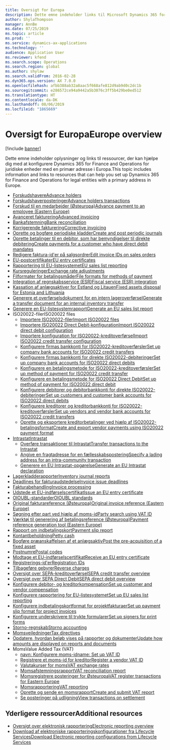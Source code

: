 ```yaml
---
title: Oversigt for Europa
description: Dette emne indeholder links til Microsoft Dynamics 365 for Finance and Operations-dokumentationsressourcer for Europa.
author: ShylaThompson
manager: AnnBe
ms.date: 07/25/2019
ms.topic: article
ms.prod: ''
ms.service: dynamics-ax-applications
ms.technology: ''
audience: Application User
ms.reviewer: kfend
ms.search.scope: Operations
ms.search.region: global
ms.author: shylaw
ms.search.validFrom: 2016-02-28
ms.dyn365.ops.version: AX 7.0.0
ms.openlocfilehash: afbb388ab32a8aac5f668afe812d9ab9d0c2dc1b
ms.sourcegitcommit: e286572ce94a9442a5b3076c3ff5b429be0ed512
ms.translationtype: HT
ms.contentlocale: da-DK
ms.lasthandoff: 08/06/2019
ms.locfileid: "1865669"
---
```

# <a name="europe-overview"></a><span data-ttu-id="d7bdd-103">Oversigt for Europa</span><span class="sxs-lookup"><span data-stu-id="d7bdd-103">Europe overview</span></span>

[!include [banner](../includes/banner.md)]

<span data-ttu-id="d7bdd-104">Dette emne indeholder oplysninger og links til ressourcer, der kan hjælpe dig med at konfigurere Dynamics 365 for Finance and Operations for juridiske enheder med en primær adresse i Europa.</span><span class="sxs-lookup"><span data-stu-id="d7bdd-104">This topic includes information and links to resources that can help you set up Dynamics 365 for Finance and Operations for legal entities with a primary address in Europe.</span></span> 

- [<span data-ttu-id="d7bdd-105">Forskudshavere</span><span class="sxs-lookup"><span data-stu-id="d7bdd-105">Advance holders</span></span>](emea-advance-holders.md)
 - [<span data-ttu-id="d7bdd-106">Forskudshaverposteringer</span><span class="sxs-lookup"><span data-stu-id="d7bdd-106">Advance holders transactions</span></span>](emea-advance-holders-transactions.md)
 - [<span data-ttu-id="d7bdd-107">Forskud til en medarbejder (Østeuropa)</span><span class="sxs-lookup"><span data-stu-id="d7bdd-107">Advance payment to an employee (Eastern Europe)</span></span>](tasks/advance-payment-employee.md)
- [<span data-ttu-id="d7bdd-108">Avanceret fakturering</span><span class="sxs-lookup"><span data-stu-id="d7bdd-108">Advanced invoicing</span></span>](emea-advance-invoice.md)
- [<span data-ttu-id="d7bdd-109">Bankafstemning</span><span class="sxs-lookup"><span data-stu-id="d7bdd-109">Bank reconciliation</span></span>](emea-bank-reconciliation.md)
- [<span data-ttu-id="d7bdd-110">Korrigerende fakturering</span><span class="sxs-lookup"><span data-stu-id="d7bdd-110">Corrective invoicing</span></span>](emea-corrective-invoice.md)
- [<span data-ttu-id="d7bdd-111">Oprette og bogføre periodiske kladder</span><span class="sxs-lookup"><span data-stu-id="d7bdd-111">Create and post periodic journals</span></span>](emea-create-post-periodic-journals.md)
- [<span data-ttu-id="d7bdd-112">Oprette betalinger til en debitor, som har bemyndigelser til direkte debitering</span><span class="sxs-lookup"><span data-stu-id="d7bdd-112">Create payments for a customer who have direct debit mandates</span></span>](tasks/create-payments-customers-who-have-direct-debit-mandates.md)
- [<span data-ttu-id="d7bdd-113">Redigere faktura-id'er på salgsordrer</span><span class="sxs-lookup"><span data-stu-id="d7bdd-113">Edit invoice IDs on sales orders</span></span>](emea-edit-invoice-id-sales-orders.md)
- [<span data-ttu-id="d7bdd-114">EU-postcertifikater</span><span class="sxs-lookup"><span data-stu-id="d7bdd-114">EU entry certificates</span></span>](emea-entry-certificates.md)
- [<span data-ttu-id="d7bdd-115">Rapportering til EU-listesystemet</span><span class="sxs-lookup"><span data-stu-id="d7bdd-115">EU sales list reporting</span></span>](emea-eu-sales-list.md)
- [<span data-ttu-id="d7bdd-116">Kursreguleringer</span><span class="sxs-lookup"><span data-stu-id="d7bdd-116">Exchange rate adjustments</span></span>](emea-exchange-rate-adjustments.md)
- [<span data-ttu-id="d7bdd-117">Filformater for betalingsmåder</span><span class="sxs-lookup"><span data-stu-id="d7bdd-117">File formats for methods of payment</span></span>](emea-select-file-formats-for-the-method-of-payments.md)
- [<span data-ttu-id="d7bdd-118">Integration af regnskabsservice (ESR)</span><span class="sxs-lookup"><span data-stu-id="d7bdd-118">Fiscal service (ESR) integration</span></span>](emea-fiscal-service-integration.md)
- [<span data-ttu-id="d7bdd-119">Kassation af anlægsaktiver for Estland og Litauen</span><span class="sxs-lookup"><span data-stu-id="d7bdd-119">Fixed assets disposal for Estonia and Lithuania</span></span>](emea-credit-note-reverse-fixed-asset-sale.md)
- [<span data-ttu-id="d7bdd-120">Generere et overførselsdokument for en intern lageroverførsel</span><span class="sxs-lookup"><span data-stu-id="d7bdd-120">Generate a transfer document for an internal inventory transfer</span></span>](tasks/transfer-document-internal-inventory-transfer.md)
- [<span data-ttu-id="d7bdd-121">Generere en EU-listesystemrapport</span><span class="sxs-lookup"><span data-stu-id="d7bdd-121">Generate an EU sales list report</span></span>](tasks/eur-00011-eu-sales-list-report.md)
- <span data-ttu-id="d7bdd-122">ISO20022-filer</span><span class="sxs-lookup"><span data-stu-id="d7bdd-122">ISO20022 files</span></span>
  - [<span data-ttu-id="d7bdd-123">Importere ISO20022-filer</span><span class="sxs-lookup"><span data-stu-id="d7bdd-123">Import ISO20022 files</span></span>](emea-ISO20022-file-formats.md)
  - [<span data-ttu-id="d7bdd-124">Importere ISO20022 Direct Debit-konfiguration</span><span class="sxs-lookup"><span data-stu-id="d7bdd-124">Import ISO20022 direct debit configuration</span></span>](tasks/import-iso20022-direct-debit-configuration.md)
  - [<span data-ttu-id="d7bdd-125">Importere konfiguration for ISO20022-kreditoverførsel</span><span class="sxs-lookup"><span data-stu-id="d7bdd-125">Import ISO20022 credit transfer configuration</span></span>](tasks/import-iso20022-credit-transfer-configuration.md)
  - [<span data-ttu-id="d7bdd-126">Konfigurere firmas bankkonti for ISO20022-kreditoverførsler</span><span class="sxs-lookup"><span data-stu-id="d7bdd-126">Set up company bank accounts for ISO20022 credit transfers</span></span>](tasks/set-up-company-bank-accounts-iso20022-credit-transfers.md)
  - [<span data-ttu-id="d7bdd-127">Konfigurere firmas bankkonti for direkte ISO20022-debiteringer</span><span class="sxs-lookup"><span data-stu-id="d7bdd-127">Set up company bank accounts for ISO20022 direct debits</span></span>](tasks/set-up-company-bank-accounts-iso20022-direct-debits.md)
  - [<span data-ttu-id="d7bdd-128">Konfigurere en betalingsmetode for ISO20022-kreditoverførsler</span><span class="sxs-lookup"><span data-stu-id="d7bdd-128">Set up method of payment for ISO20022 credit transfer</span></span>](tasks/set-up-method-payment-iso20022-credit-transfer.md)
  - [<span data-ttu-id="d7bdd-129">Konfigurere en betalingsmetode for ISO20022 Direct Debit</span><span class="sxs-lookup"><span data-stu-id="d7bdd-129">Set up method of payment for ISO20022 direct debit</span></span>](tasks/setup-method-payment-iso20022-direct-debit.md)
  - [<span data-ttu-id="d7bdd-130">Konfigurere debitorer og debitorbankkonti for direkte ISO20022-debiteringer</span><span class="sxs-lookup"><span data-stu-id="d7bdd-130">Set up customers and customer bank accounts for ISO20022 direct debits</span></span>](tasks/set-up-bank-accounts-iso20022-direct-debits.md)
  - [<span data-ttu-id="d7bdd-131">Konfigurere kreditorer og kreditorbankkonti for ISO20022-kreditoverførsler</span><span class="sxs-lookup"><span data-stu-id="d7bdd-131">Set up vendors and vendor bank accounts for ISO20022 credit transfers</span></span>](tasks/set-up-vendor-iso20022-credit-transfers.md)
  - [<span data-ttu-id="d7bdd-132">Oprette og eksportere kreditorbetalinger ved hjælp af ISO20022-betalingsformat</span><span class="sxs-lookup"><span data-stu-id="d7bdd-132">Create and export vendor payments using ISO20022 payment format</span></span>](tasks/create-export-vendor-payments-iso20022-payment-format.md)
- [<span data-ttu-id="d7bdd-133">Intrastat</span><span class="sxs-lookup"><span data-stu-id="d7bdd-133">Intrastat</span></span>](emea-intrastat.md)
  - [<span data-ttu-id="d7bdd-134">Overføre transaktioner til Intrastat</span><span class="sxs-lookup"><span data-stu-id="d7bdd-134">Transfer transactions to the Intrastat</span></span>](tasks/transfer-transactions-intrastat.md)
  - [<span data-ttu-id="d7bdd-135">Angive en fragtadresse for en fællesskabspostering</span><span class="sxs-lookup"><span data-stu-id="d7bdd-135">Specify a lading address for an intra-community transaction</span></span>](tasks/eur-00002-specify-lading-address-intra-community.md)
  - [<span data-ttu-id="d7bdd-136">Generere en EU Intrastat-opgørelse</span><span class="sxs-lookup"><span data-stu-id="d7bdd-136">Generate an EU Intrastat declaration</span></span>](tasks/eur-00002-eu-intrastat-declaration.md)
- [<span data-ttu-id="d7bdd-137">Lagerkladderapporter</span><span class="sxs-lookup"><span data-stu-id="d7bdd-137">Inventory journal reports</span></span>](emea-set-up-report-inventory-journal-names.md)
- [<span data-ttu-id="d7bdd-138">Deadlines for fakturaudstedelse</span><span class="sxs-lookup"><span data-stu-id="d7bdd-138">Invoice issue deadlines</span></span>](emea-invoice-issue-deadline.md)
- [<span data-ttu-id="d7bdd-139">Fakturabehandling</span><span class="sxs-lookup"><span data-stu-id="d7bdd-139">Invoice processing</span></span>](emea-invoice-processing.md)
- [<span data-ttu-id="d7bdd-140">Udstede et EU-indførselscertifikat</span><span class="sxs-lookup"><span data-stu-id="d7bdd-140">Issue an EU entry certificate</span></span>](tasks/eur-00012-issue-eu-entry-certificate.md)
- [<span data-ttu-id="d7bdd-141">OIOUBL-standarder</span><span class="sxs-lookup"><span data-stu-id="d7bdd-141">OIOUBL standards</span></span>](emea-oioubl-standards-electronic-invoicing.md)
- [<span data-ttu-id="d7bdd-142">Original fakturareference (Østeuropa)</span><span class="sxs-lookup"><span data-stu-id="d7bdd-142">Original invoice reference (Eastern Europe)</span></span>](tasks/ee-00004-original-invoice-reference.md)
- [<span data-ttu-id="d7bdd-143">Søgning efter part ved hjælp af moms-id</span><span class="sxs-lookup"><span data-stu-id="d7bdd-143">Party search using VAT ID</span></span>](tasks/eur-00015-party-search-vat-id.md)
- [<span data-ttu-id="d7bdd-144">Værktøj til generering af betalingsreference (Østeuropa)</span><span class="sxs-lookup"><span data-stu-id="d7bdd-144">Payment reference generation tool (Eastern Europe)</span></span>](tasks/ee-00015-payment-reference-generation-tool.md)
- [<span data-ttu-id="d7bdd-145">Rapport om indbetalingskort</span><span class="sxs-lookup"><span data-stu-id="d7bdd-145">Payment slip report</span></span>](emea-eur-payment-slip-report-giro.md)
- [<span data-ttu-id="d7bdd-146">Kontantbeholdning</span><span class="sxs-lookup"><span data-stu-id="d7bdd-146">Petty cash</span></span>](emea-petty-cash.md)
- [<span data-ttu-id="d7bdd-147">Bogføre præanskaffelsen af et anlægsaktiv</span><span class="sxs-lookup"><span data-stu-id="d7bdd-147">Post the pre-acquisition of a fixed asset</span></span>](emea-pre-acquisition-acquisition-fixed-asset.md)
- [<span data-ttu-id="d7bdd-148">Postnumre</span><span class="sxs-lookup"><span data-stu-id="d7bdd-148">Postal codes</span></span>](emea-import-create-postal-codes-manually.md)
- [<span data-ttu-id="d7bdd-149">Modtage et EU-indførselscertifikat</span><span class="sxs-lookup"><span data-stu-id="d7bdd-149">Receive an EU entry certificate</span></span>](tasks/eur-00012-receive-eu-entry-certificate.md)
- [<span data-ttu-id="d7bdd-150">Registrerings-id'er</span><span class="sxs-lookup"><span data-stu-id="d7bdd-150">Registration IDs</span></span>](emea-registration-ids.md)
- [<span data-ttu-id="d7bdd-151">Tilbageføre gebyrer</span><span class="sxs-lookup"><span data-stu-id="d7bdd-151">Reverse charges</span></span>](emea-reverse-charge.md)
- [<span data-ttu-id="d7bdd-152">Oversigt over SEPA-kreditoverførsel</span><span class="sxs-lookup"><span data-stu-id="d7bdd-152">SEPA credit transfer overview</span></span>](../accounts-payable/sepa-credit-transfer.md)
- [<span data-ttu-id="d7bdd-153">Oversigt over SEPA Direct Debit</span><span class="sxs-lookup"><span data-stu-id="d7bdd-153">SEPA direct debit overview</span></span>](../accounts-receivable/sepa-direct-debit-overview.md)
- [<span data-ttu-id="d7bdd-154">Konfigurere debitor- og kreditorkompensation</span><span class="sxs-lookup"><span data-stu-id="d7bdd-154">Set up customer and vendor compensation</span></span>](emea-compensation-customer-vendor-transactions.md)
- [<span data-ttu-id="d7bdd-155">Konfigurere rapportering for EU-listesystemet</span><span class="sxs-lookup"><span data-stu-id="d7bdd-155">Set up EU sales list reporting</span></span>](tasks/eur-00011-eu-sales-list-reporting.md)
- [<span data-ttu-id="d7bdd-156">Konfigurere indbetalingskortformat for projektfakturaer</span><span class="sxs-lookup"><span data-stu-id="d7bdd-156">Set up payment slip format for project invoices</span></span>](tasks/set-up-payment-slip-format-project-invoices.md)
- [<span data-ttu-id="d7bdd-157">Konfigurere underskrivere til trykte formularer</span><span class="sxs-lookup"><span data-stu-id="d7bdd-157">Set up signers for print forms</span></span>](emea-set-up-signers-for-printing-forms.md)
- [<span data-ttu-id="d7bdd-158">Storno-regnskab</span><span class="sxs-lookup"><span data-stu-id="d7bdd-158">Storno accounting</span></span>](emea-storno.md)
- [<span data-ttu-id="d7bdd-159">Momsvejledninger</span><span class="sxs-lookup"><span data-stu-id="d7bdd-159">Tax directives</span></span>](emea-tax-directives.md)
- [<span data-ttu-id="d7bdd-160">Opdatere, hvordan beløb vises på rapporter og dokumenter</span><span class="sxs-lookup"><span data-stu-id="d7bdd-160">Update how amounts are displayed on reports and documents</span></span>](emea-amount-printing-forms.md)
- <span data-ttu-id="d7bdd-161">Moms</span><span class="sxs-lookup"><span data-stu-id="d7bdd-161">Value Added Tax (VAT)</span></span>
  - [<span data-ttu-id="d7bdd-162">navn: Konfigurere moms-id</span><span class="sxs-lookup"><span data-stu-id="d7bdd-162">name: Set up VAT ID</span></span>](tasks/eur-00015-vat-id.md)
  - [<span data-ttu-id="d7bdd-163">Registrere et moms-id for kreditor</span><span class="sxs-lookup"><span data-stu-id="d7bdd-163">Register a vendor VAT ID</span></span>](tasks/eur-00015-registration-vendor-vat-id.md)
  - [<span data-ttu-id="d7bdd-164">Valutakurser for moms</span><span class="sxs-lookup"><span data-stu-id="d7bdd-164">VAT exchange rates</span></span>](emea-vat-exchange-rate.md)
  - [<span data-ttu-id="d7bdd-165">Momsafstemningsrapport</span><span class="sxs-lookup"><span data-stu-id="d7bdd-165">VAT reconciliation report</span></span>](tasks/eur-00018-vat-reconciliation-report.md)
  - [<span data-ttu-id="d7bdd-166">Momsregistrere posteringer for Østeuropa</span><span class="sxs-lookup"><span data-stu-id="d7bdd-166">VAT register transactions for Eastern Europe</span></span>](emea-vat-register-transactions.md)
  - [<span data-ttu-id="d7bdd-167">Momsrapportering</span><span class="sxs-lookup"><span data-stu-id="d7bdd-167">VAT reporting</span></span>](emea-vat-reporting.md)
  - [<span data-ttu-id="d7bdd-168">Oprette og sende en momsrapport</span><span class="sxs-lookup"><span data-stu-id="d7bdd-168">Create and submit VAT report</span></span>](tasks/create-submit-vat-report.md)
  - [<span data-ttu-id="d7bdd-169">Se posteringer på udligning</span><span class="sxs-lookup"><span data-stu-id="d7bdd-169">View transactions on settlement</span></span>](emea-transactions-settlement-form.md)

## <a name="additional-resources"></a><span data-ttu-id="d7bdd-170">Yderligere ressourcer</span><span class="sxs-lookup"><span data-stu-id="d7bdd-170">Additional resources</span></span>

- [<span data-ttu-id="d7bdd-171">Oversigt over elektronisk rapportering</span><span class="sxs-lookup"><span data-stu-id="d7bdd-171">Electronic reporting overview</span></span>](../../dev-itpro/analytics/general-electronic-reporting.md)
- [<span data-ttu-id="d7bdd-172">Download af elektroniske rapporteringskonfigurationer fra Lifecycle Services</span><span class="sxs-lookup"><span data-stu-id="d7bdd-172">Download Electronic reporting configurations from Lifecycle Services</span></span>](../../dev-itpro/analytics/download-electronic-reporting-configuration-lcs.md)

